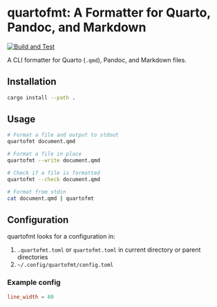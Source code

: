 # quartofmt: A Formatter for Quarto, Pandoc, and Markdown

[![Build and Test](https://github.com/jolars/quartofmt/actions/workflows/build-and-test.yml/badge.svg)](https://github.com/jolars/quartofmt/actions/workflows/build-and-test.yml)

A CLI formatter for Quarto (`.qmd`), Pandoc, and Markdown files.

## Installation

```bash
cargo install --path .
```

## Usage

```bash
# Format a file and output to stdout
quartofmt document.qmd

# Format a file in place
quartofmt --write document.qmd

# Check if a file is formatted
quartofmt --check document.qmd

# Format from stdin
cat document.qmd | quartofmt
```

## Configuration

quartofmt looks for a configuration in:

1. `.quartofmt.toml` or `quartofmt.toml` in current directory or parent directories
2. `~/.config/quartofmt/config.toml`

### Example config

```toml
line_width = 80
```
